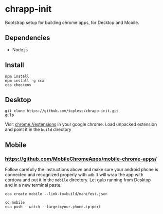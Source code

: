 # chrapp-init
Bootstrap setup for building chrome apps, for Desktop and Mobile.

## Dependencies
* Node.js

## Install

```
npm install
npm install -g cca
cca checkenv
```

## Desktop
```
git clone https://github.com/topless/chrapp-init.git
gulp
```
Visit [chrome://extensions](chrome://extensions) in your google chrome.
Load unpacked extension and point it in the `build` directory


## Mobile
### https://github.com/MobileChromeApps/mobile-chrome-apps/
Follow carefully the instructions above and make sure your android phone
is connected and recognized properly with `adb`
It will wrap the app with cordova and put it in the `mobile` directory.
Let gulp running from Desktop and in a new terminal paste.
```
cca create mobile --link-to=build/manifest.json

cd mobile
cca push --watch --target=your.phone.ip:port
```
